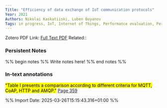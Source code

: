 ```yaml
---
Title: "Efficiency of data exchange of IoT communication protocols" 
Year: 2021 
Authors: Nikolai Kaskatiiski, Luben Boyanov 
Tags: in progress, IoT, Internet of Things, Performance evaluation, Performance Evaluation, Protocols, AMQP, Bandwidth, CoAP, Codes, Communication Protocols, MQTT, Programming, Wearable computers
---
```

Zotero PDF Link: [Full Text PDF](zotero://select/library/items/BPL5EXUP) 
Related::  

### Persistent Notes 
%% begin notes %% 
Write notes here! 
 %% end notes %% 

### In-text annotations 

 <mark class="hltr-yellow">"Table I presents a comparison according to different criteria for MQTT, CoAP, HTTP and AMQP."</mark> [Page 359](zotero://open-pdf/library/items/BPL5EXUP?page=359&annotation=C3HFLY9T) 
 
 


%% Import Date: 2025-03-26T15:15:43.316+01:00 %%
